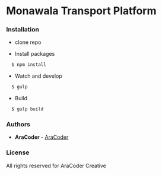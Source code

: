# Monawala Transport Platform

### Installation

* clone repo

* Install packages
```sh
  $ npm install
```

* Watch and develop
```sh
  $ gulp
  ```

* Build
```sh
  $ gulp build
  ```
### Authors
* **AraCoder** - [AraCoder](http://aracoder.com)

### License
All rights reserved for AraCoder Creative
